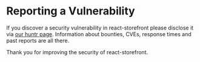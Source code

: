 # Reporting a Vulnerability

If you discover a security vulnerability in react-storefront please disclose it via [our huntr page](https://huntr.dev/repos/saleor/react-storefront/). Information about bounties, CVEs, response times and past reports are all there.

Thank you for improving the security of react-storefront.